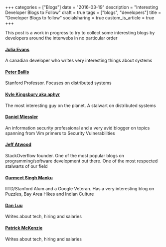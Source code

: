 +++
categories = ["Blogs"]
date = "2016-03-19"
description = "Interesting Developer Blogs to Follow"
draft = true
tags = ["blogs", "developers"]
title = "Developer Blogs to follow"
socialsharing = true
custom_is_article = true
+++

This post is a work in progress to try to collect some interesting blogs by
developers around the interwebs in no particular order

#### [Julia Evans](http://jvns.ca/)
A canadian developer who writes very interesting things about systems


#### [Peter Bailis](http://www.bailis.org/blog/)

Stanford Professor. Focuses on distributed systems


#### [Kyle Kingsbury aka aphyr](https://aphyr.com/posts)

The most interesting guy on the planet. A stalwart on distributed systems


#### [Daniel Miessler](https://danielmiessler.com/blog/)

An information security professional and a very avid blogger on topics
spanning from Vim primers to Security Vulnerabilities


#### [Jeff Atwood](http://blog.codinghorror.com/)

StackOverflow founder. One of the most popular blogs on programming/software
development out there. One of the most respected stalwarts of our field


#### [Gurmeet Singh Manku](http://gurmeet.net/)

IITD/Stanford Alum and a Google Veteran. Has a very interesting blog on
Puzzles, Bay Area Hikes and Indian Culture

#### [Dan Luu](http://danluu.com/)

Writes about tech, hiring and salaries

#### [Patrick McKenzie](http://www.kalzumeus.com/)

Writes about tech, hiring and salaries
